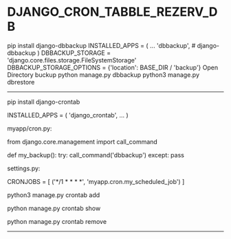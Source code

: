 # DJANGO_CRON_TABBLE_REZERV_DB


pip install django-dbbackup
INSTALLED_APPS = (
    ...
    'dbbackup',  # django-dbbackup
)
DBBACKUP_STORAGE = 'django.core.files.storage.FileSystemStorage'
DBBACKUP_STORAGE_OPTIONS = {'location': BASE_DIR / 'backup'}
Open Directory buckup
python manage.py dbbackup
python3 manage.py dbrestore

_________________________________________________________________________________________________________________________________________________________

pip install django-crontab

INSTALLED_APPS = (
    'django_crontab',
    ...
)

myapp/cron.py:

from django.core.management import call_command

def my_backup():
  try:
      call_command('dbbackup')
  except:
      pass
      
settings.py:

CRONJOBS = [
    ('*/1 * * * *', 'myapp.cron.my_scheduled_job')
]

python3 manage.py crontab add

python manage.py crontab show

python manage.py crontab remove

_________________________________________________________________________________________________________________________________________________________
